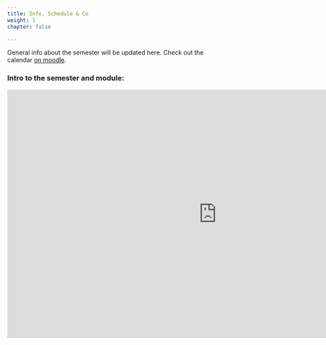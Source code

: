 ```yaml
---
title: Info, Schedule & Co
weight: 1
chapter: false

---
```

General info about the semester will be updated here. Check out the calendar [on moodle](https://www.moodle.aau.dk/course/view.php?id=51744).

### Intro to the semester and module:

<iframe src="https://docs.google.com/presentation/d/e/YOUR_SLIDES_ID/pub?start=false&loop=false&delayms=3000" frameborder="0" width="960" height="569" allowfullscreen="true" mozallowfullscreen="true" webkitallowfullscreen="true"></iframe>


<!-- {{<gslides src="https://github.com/aaubs/ds-master/blob/main/data/Business%20Data%20Science%202024%20-%20Intro.pdf >}} -->

<!--

## Video from the Intro Session
PS: Sorry, the sound settings messed up - you have to turn up the volume.
{{< panopto "https://panopto.aau.dk/Panopto/Pages/Embed.aspx?id=2b686864-c8ae-486d-bfff-ad960079bbbb&autoplay=false&offerviewer=true&showtitle=true&showbrand=false&start=0&interactivity=all">}}



<iframe src="https://docs.google.com/presentation/d/e/2PACX-1vSfT_fL6H8QyGXvbCw3KienhPvYRE2Wwkd6tjXBQ-8j5TJqzMIR42tCtqLqNQdUAT_ud8j-m2gyRNFK/embed?start=false&loop=false&delayms=3000" frameborder="0" width="960" height="569" allowfullscreen="true" mozallowfullscreen="true" webkitallowfullscreen="true"></iframe>

-->